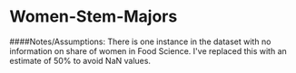 # Women-Stem-Majors

####Notes/Assumptions: 
There is one instance in the dataset with no information on share of women in Food Science. I've replaced this with an estimate of 50% to avoid NaN values.